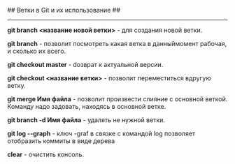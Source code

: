 ﻿﻿## Ветки в Git и их использование ##
******************************************
**git branch <название новой ветки>**  - для создания новой ветки.

**git branch** - позволит  посмотреть какая ветка в данныймомент рабочая, и сколько их всего.

**git checkout master** - dозврат к актуальной версии.

**git checkout <название ветки>** -  позволит переместиться вдругую ветку.

**git merge Имя файла** - позволит произвести слияние с основной веткой. Команду надо задовать, находясь в основной ветке.

**git branch -d Имя файла** - удалять не нужной ветки.

**git log --graph** - ключ -graf в связке с командой log позволяет отобразить коммиты в виде дерева

**clear** - очистить консоль. 
